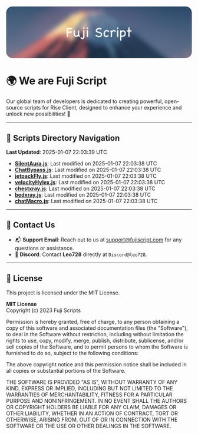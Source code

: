 ![Banner](.github/b.webp)

# 🌍 **We are Fuji Script**

Our global team of developers is dedicated to creating powerful, open-source scripts for Rise Client, designed to enhance your experience and unlock new possibilities! 🌟

---
<!-- SCRIPTS_NAVIGATION_START -->
## 📂 **Scripts Directory Navigation**

**Last Updated**: 2025-01-07 22:03:39 UTC

- **[SilentAura.js](scripts/SilentAura.js)**: Last modified on 2025-01-07 22:03:38 UTC
- **[ChatBypass.js](scripts/ChatBypass.js)**: Last modified on 2025-01-07 22:03:38 UTC
- **[jetpackFly.js](scripts/jetpackFly.js)**: Last modified on 2025-01-07 22:03:38 UTC
- **[velocityHylex.js](scripts/velocityHylex.js)**: Last modified on 2025-01-07 22:03:38 UTC
- **[chestxray.js](scripts/chestxray.js)**: Last modified on 2025-01-07 22:03:38 UTC
- **[bedxray.js](scripts/bedxray.js)**: Last modified on 2025-01-07 22:03:38 UTC
- **[chatMacro.js](scripts/chatMacro.js)**: Last modified on 2025-01-07 22:03:38 UTC

<!-- SCRIPTS_NAVIGATION_END -->

---

## 💬 **Contact Us**  
- 📬 **Support Email**: Reach out to us at [support@fujiscript.com](mailto:support@fujiscript.com) for any questions or assistance.  
- 💬 **Discord**: Contact **Leo728** directly at `Discord@leo728`.

---

## 📜 **License**

This project is licensed under the MIT License.  

**MIT License**  
Copyright (c) 2023 Fuji Scripts  

Permission is hereby granted, free of charge, to any person obtaining a copy of this software and associated documentation files (the "Software"), to deal in the Software without restriction, including without limitation the rights to use, copy, modify, merge, publish, distribute, sublicense, and/or sell copies of the Software, and to permit persons to whom the Software is furnished to do so, subject to the following conditions:  

The above copyright notice and this permission notice shall be included in all copies or substantial portions of the Software.  

THE SOFTWARE IS PROVIDED "AS IS", WITHOUT WARRANTY OF ANY KIND, EXPRESS OR IMPLIED, INCLUDING BUT NOT LIMITED TO THE WARRANTIES OF MERCHANTABILITY, FITNESS FOR A PARTICULAR PURPOSE AND NONINFRINGEMENT. IN NO EVENT SHALL THE AUTHORS OR COPYRIGHT HOLDERS BE LIABLE FOR ANY CLAIM, DAMAGES OR OTHER LIABILITY, WHETHER IN AN ACTION OF CONTRACT, TORT OR OTHERWISE, ARISING FROM, OUT OF OR IN CONNECTION WITH THE SOFTWARE OR THE USE OR OTHER DEALINGS IN THE SOFTWARE.  
